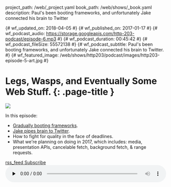 project_path: /web/_project.yaml
book_path: /web/shows/_book.yaml
description: Paul's been booting frameworks, and unfortunately Jake connected his brain to Twitter

{# wf_updated_on: 2018-04-05 #}
{# wf_published_on: 2017-01-17 #}
{# wf_podcast_audio: https://storage.googleapis.com/http-203-podcast/episode-6.mp3 #}
{# wf_podcast_duration: 00:45:42 #}
{# wf_podcast_fileSize: 55572138 #}
{# wf_podcast_subtitle: Paul's been booting frameworks, and unfortunately Jake connected his brain to Twitter. #}
{# wf_featured_image: /web/shows/http203/podcast/images/http203-episode-5-art.jpg #}

# Legs, Wasps, and Eventually Some Web Stuff. {: .page-title }

<img src="/web/shows/http203/podcast/images/http203-episode-5-art.jpg" class="attempt-right">

In this episode:

* [Gradually booting frameworks](https://aerotwist.com/blog/when-everything-is-important-nothing-is/).
* [Jake pipes brain to Twitter](https://twitter.com/jaffathecake/status/814751108975489024).
* How to fight for quality in the face of deadlines.
* What we're planning on doing in 2017, which includes: media, presentation APIs, cancelable fetch, background fetch, & range requests.

<a href="http://feeds.feedburner.com/Http203Podcast">
  <span class="material-icons">rss_feed</span>
  Subscribe
</a>

<audio style="width: 100%" src="https://storage.googleapis.com/http-203-podcast/episode-6.mp3" controls preload="none">



